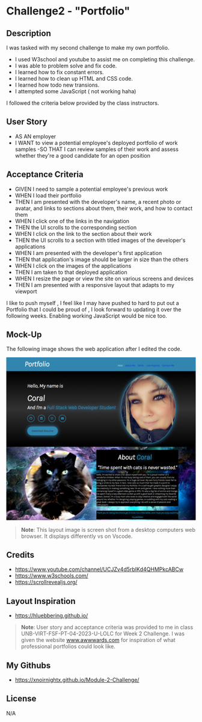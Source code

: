 # Challenge2 - "Portfolio"

## Description

I was tasked with my second challenge to make my own portfolio.

- I used W3school and youtube to assist me on completing this challenge.
- I was able to problem solve and fix code.
- I learned how to fix constant errors.
- I learned how to clean up HTML and CSS code.
- I learned how todo new transions.
- I attempted some JavaScript ( not working haha)

I followed the criteria below provided by the class instructors.

## User Story

- AS AN employer
- I WANT to view a potential employee's deployed portfolio of  work samples
-SO THAT I can review samples of their work and assess whether they're a good candidate for an open position


## Acceptance Criteria

- GIVEN I need to sample a potential employee's previous work
- WHEN I load their portfolio
- THEN I am presented with the developer's name, a recent photo or avatar, and links to     sections about them, their work, and how to contact them
- WHEN I click one of the links in the navigation
- THEN the UI scrolls to the corresponding section
- WHEN I click on the link to the section about their work
- THEN the UI scrolls to a section with titled images of the developer's applications
- WHEN I am presented with the developer's first application
- THEN that application's image should be larger in size than the others
- WHEN I click on the images of the applications
- THEN I am taken to that deployed application
- WHEN I resize the page or view the site on various screens and devices
- THEN I am presented with a responsive layout that adapts to my viewport

I like to push myself , I feel like I may have pushed to hard to put out a Portfolio 
that I could be proud of , I look forward to updating it over the following weeks. Enabling 
working JavaScript would be nice too. 

## Mock-Up

The following image shows the web application after I edited the code.

![Corals Portfolio.](./assets/images/portfolio.png)

> **Note**: This layout image is screen shot from a desktop computers web browser. It displays differently vs on Vscode.


## Credits

- https://www.youtube.com/channel/UCJZv4d5rbIKd4QHMPkcABCw
- https://www.w3schools.com/
- https://scrollrevealjs.org/

## Layout Inspiration 

- https://hluebbering.github.io/

> **Note**: User story and acceptance criteria was provided to me in class
 UNB-VIRT-FSF-PT-04-2023-U-LOLC for Week 2 Challenge. I was given the website www.awwwards.com for inspiration of what professional portfolios could look like. 


## My Githubs

- https://xnoirnightx.github.io/Module-2-Challenge/

## License

N/A